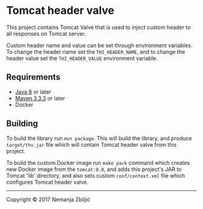 # Tomcat header valve

This project contains Tomcat Valve that is used to inject custom header
to all responses on Tomcat server.

Custom header name and value can be set through environment variables.
To change the header name set the `THI_HEADER_NAME`, and to change the
header value set the `THI_HEADER_VALUE` environment variable.

## Requirements

- [Java 8](http://www.oracle.com/technetwork/java/javase/downloads/index.html) or later
- [Maven 3.3.3](https://maven.apache.org/download.cgi) or later
- Docker

## Building

To build the library run `mvn package`. This will build the library, and
produce `target/thv.jar` file which will contain Tomcat header valve from
this project.

To build the custom Docker image run `make pack` command which creates
new Docker image from the `tomcat:8.0`, and adds this project's JAR to
Tomcat 'lib' directory, and also sets custom `conf/context.xml` file which
configures Tomcat header valve.


---

Copyright © 2017 Nemanja Zbiljić
